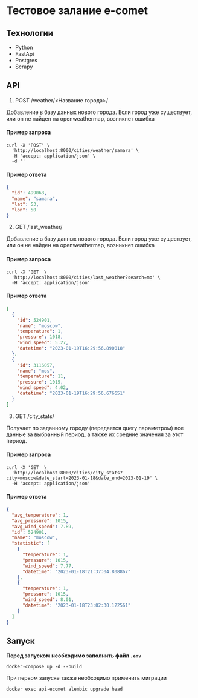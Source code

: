 # Тестовое залание e-comet

## Технологии
 - Python
 - FastApi
 - Postgres
 - Scrapy

## API

1. POST /weather/&lt;Название города&gt;/

Добавление в базу данных нового города. Если город уже существует, или он не найден на openweathermap, возникнет ошибка
#### Пример запроса
```
curl -X 'POST' \
  'http://localhost:8000/cities/weather/samara' \
  -H 'accept: application/json' \
  -d ''
```

#### Пример ответа
```json
{
  "id": 499068,
  "name": "samara",
  "lat": 53,
  "lon": 50
}
```

2. GET /last_weather/

Добавление в базу данных нового города. Если город уже существует, или он не найден на openweathermap, возникнет ошибка
#### Пример запроса
```
curl -X 'GET' \
  'http://localhost:8000/cities/last_weather?search=mo' \
  -H 'accept: application/json'
```

#### Пример ответа
```json
[
  {
    "id": 524901,
    "name": "moscow",
    "temperature": 1,
    "pressure": 1018,
    "wind_speed": 5.27,
    "datetime": "2023-01-19T16:29:56.890018"
  },
  {
    "id": 3116057,
    "name": "mos",
    "temperature": 11,
    "pressure": 1015,
    "wind_speed": 4.02,
    "datetime": "2023-01-19T16:29:56.676651"
  }
]
```

3. GET /city_stats/

Получает по заданному городу (передается query параметром) все данные за выбранный период, а также их средние значения за этот период.
#### Пример запроса
```
curl -X 'GET' \
  'http://localhost:8000/cities/city_stats?city=moscow&date_start=2023-01-18&date_end=2023-01-19' \
  -H 'accept: application/json'
```

#### Пример ответа
```json
{
  "avg_temperature": 1,
  "avg_pressure": 1015,
  "avg_wind_speed": 7.89,
  "id": 524901,
  "name": "moscow",
  "statistic": [
    {
      "temperature": 1,
      "pressure": 1015,
      "wind_speed": 7.77,
      "datetime": "2023-01-18T21:37:04.808867"
    },
    {
      "temperature": 1,
      "pressure": 1015,
      "wind_speed": 8.01,
      "datetime": "2023-01-18T23:02:30.122561"
    }
  ]
}
```

## Запуск
**Перед запуском необходимо заполнить файл ```.env```**

```shell
docker-compose up -d --build
```

При первом запуске также необходимо применить миграции
```
docker exec api-ecomet alembic upgrade head
```